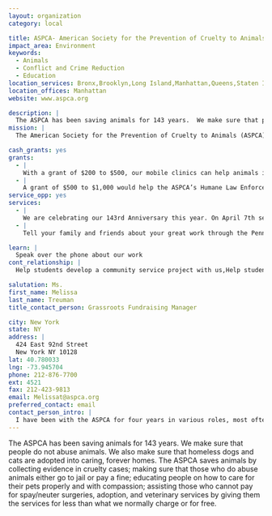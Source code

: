 ```yaml
---
layout: organization
category: local

title: ASPCA- American Society for the Prevention of Cruelty to Animals
impact_area: Environment
keywords: 
  - Animals
  - Conflict and Crime Reduction
  - Education
location_services: Bronx,Brooklyn,Long Island,Manhattan,Queens,Staten Island,Greater New York
location_offices: Manhattan
website: www.aspca.org

description: |
  The ASPCA has been saving animals for 143 years.  We make sure that people do not abuse animals.  We also make sure that homeless dogs and cats are adopted into caring, forever homes.  The ASPCA saves animals by collecting evidence in cruelty cases; making sure that those who do abuse animals either go to jail or pay a fine; educating people on how to care for their pets properly and with compassion; assisting those who cannot pay for spay/neuter surgeries, adoption, and veterinary services by giving them the services for less than what we normally charge or for free.
mission: |
  The American Society for the Prevention of Cruelty to Animals (ASPCA) exists to promote humane principles, prevent cruelty and alleviate pain, fear and suffering in animals. Founded in 1866, we were the first humane organization established in the Western Hemisphere. We provide national programming and leadership in humane education, public awareness, government affairs and public policy, shelter support, animal medical services, and animal placement. Our New York City headquarters houses a full service animal hospital, behavior therapy center, adoption facility, and Humane Law Enforcement Department. 

cash_grants: yes
grants: 
  - |
    With a grant of $200 to $500, our mobile clinics can help animals in poor communities by providing medicines and services for no cost or low cost. The ASPCA can also use the money to feed animals in our shelter and get them ready to be adopted into a loving, forever home.
  - |
    A grant of $500 to $1,000 would help the ASPCA’s Humane Law Enforcement save more animals from abuse and provide them with the medical care that saves their lives.
service_opp: yes
services: 
  - |
    We are celebrating our 143rd Anniversary this year. On April 7th several buildings throughout New York City are going to be lit with our new color: Orange. It would be great if you can show your love for animals by going Orange and sending us a picture of how you decided to celebrate our 140th Anniversary. Check out http://www.aspca.org/140 to find out how you can print a free poster, put your picture on our web-site and help us celebrate.
  - |
    Tell your family and friends about your great work through the PennyHarvest and how you have helped animals by giving grants to the ASPCA.

learn: |
  Speak over the phone about our work
cont_relationship: |
  Help students develop a community service project with us,Help students tell local newspapers and media about their grant and/or project with us,Educate the school by leading a workshop

salutation: Ms.
first_name: Melissa
last_name: Treuman
title_contact_person: Grassroots Fundraising Manager

city: New York
state: NY
address: |
  424 East 92nd Street  
  New York NY 10128
lat: 40.780033
lng: -73.945704
phone: 212-876-7700
ext: 4521
fax: 212-423-9813
email: Melissat@aspca.org
preferred_contact: email
contact_person_intro: |
  I have been with the ASPCA for four years in various roles, most often with a focus on grassroots fundraising and community outreach.  This past summer I had the honor of visiting many schools to accept Penny Harvest donation and speak to the children responsible for those donations and it was an incredibly gratifying experience.  I think what you do through the CommonCents program is amazing and really helps organizations in your communities do the important work they do. Keep up the great work!
---
```

The ASPCA has been saving animals for 143 years.  We make sure that people do not abuse animals.  We also make sure that homeless dogs and cats are adopted into caring, forever homes.  The ASPCA saves animals by collecting evidence in cruelty cases; making sure that those who do abuse animals either go to jail or pay a fine; educating people on how to care for their pets properly and with compassion; assisting those who cannot pay for spay/neuter surgeries, adoption, and veterinary services by giving them the services for less than what we normally charge or for free.